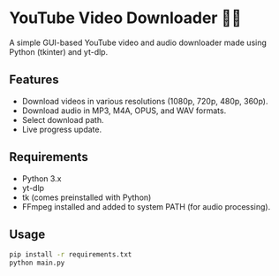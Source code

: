 # YouTube Video Downloader 🎥🔻

A simple GUI-based YouTube video and audio downloader made using Python (tkinter) and yt-dlp.

## Features
- Download videos in various resolutions (1080p, 720p, 480p, 360p).
- Download audio in MP3, M4A, OPUS, and WAV formats.
- Select download path.
- Live progress update.

## Requirements
- Python 3.x
- yt-dlp
- tk (comes preinstalled with Python)
- FFmpeg installed and added to system PATH (for audio processing).

## Usage
```bash
pip install -r requirements.txt
python main.py
